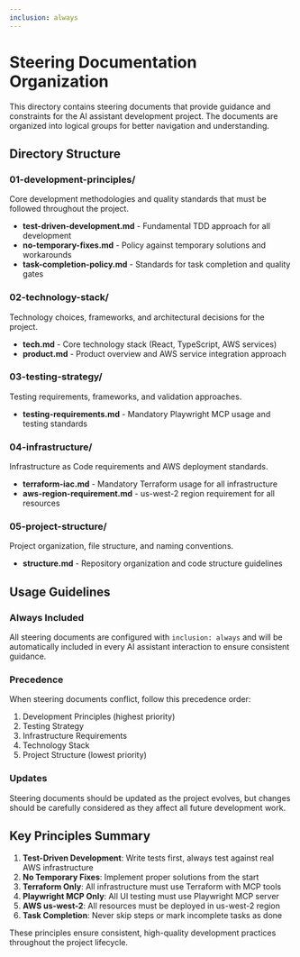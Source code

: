 ```yaml
---
inclusion: always
---
```


# Steering Documentation Organization

This directory contains steering documents that provide guidance and constraints for the AI assistant development project. The documents are organized into logical groups for better navigation and understanding.

## Directory Structure

### 01-development-principles/
Core development methodologies and quality standards that must be followed throughout the project.

- **test-driven-development.md** - Fundamental TDD approach for all development
- **no-temporary-fixes.md** - Policy against temporary solutions and workarounds
- **task-completion-policy.md** - Standards for task completion and quality gates

### 02-technology-stack/
Technology choices, frameworks, and architectural decisions for the project.

- **tech.md** - Core technology stack (React, TypeScript, AWS services)
- **product.md** - Product overview and AWS service integration approach

### 03-testing-strategy/
Testing requirements, frameworks, and validation approaches.

- **testing-requirements.md** - Mandatory Playwright MCP usage and testing standards

### 04-infrastructure/
Infrastructure as Code requirements and AWS deployment standards.

- **terraform-iac.md** - Mandatory Terraform usage for all infrastructure
- **aws-region-requirement.md** - us-west-2 region requirement for all resources

### 05-project-structure/
Project organization, file structure, and naming conventions.

- **structure.md** - Repository organization and code structure guidelines

## Usage Guidelines

### Always Included
All steering documents are configured with `inclusion: always` and will be automatically included in every AI assistant interaction to ensure consistent guidance.

### Precedence
When steering documents conflict, follow this precedence order:
1. Development Principles (highest priority)
2. Testing Strategy
3. Infrastructure Requirements
4. Technology Stack
5. Project Structure (lowest priority)

### Updates
Steering documents should be updated as the project evolves, but changes should be carefully considered as they affect all future development work.

## Key Principles Summary

1. **Test-Driven Development**: Write tests first, always test against real AWS infrastructure
2. **No Temporary Fixes**: Implement proper solutions from the start
3. **Terraform Only**: All infrastructure must use Terraform with MCP tools
4. **Playwright MCP Only**: All UI testing must use Playwright MCP server
5. **AWS us-west-2**: All resources must be deployed in us-west-2 region
6. **Task Completion**: Never skip steps or mark incomplete tasks as done

These principles ensure consistent, high-quality development practices throughout the project lifecycle.